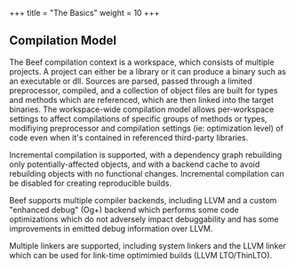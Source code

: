 +++
title = "The Basics"
weight = 10
+++

## Compilation Model

The Beef compilation context is a workspace, which consists of multiple projects. A project can either be a library or it can produce a binary such as an executable or dll. Sources are parsed, passed through a limited preprocessor, compiled, and a collection of object files are built for types and methods which are referenced, which are then linked into the target binaries. The workspace-wide compilation model allows per-workspace settings to affect compilations of specific groups of methods or types, modifiying preprocessor and compilation settings (ie: optimization level) of code even when it's contained in referenced third-party libraries. 

Incremental compilation is supported, with a dependency graph rebuilding only potentially-affected objects, and with a backend cache to avoid rebuilding objects with no functional changes. Incremental compilation can be disabled for creating reproducible builds.

Beef supports multiple compiler backends, including LLVM and a custom "enhanced debug" (Og+) backend which performs some code optimizations which do not adversely impact debuggability and has some improvements in emitted debug information over LLVM. 

Multiple linkers are supported, including system linkers and the LLVM linker which can be used for link-time optimimied builds (LLVM LTO/ThinLTO).
